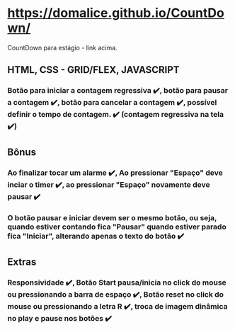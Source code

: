 # https://domalice.github.io/CountDown/
CountDown para estágio - link acima.

## HTML, CSS - GRID/FLEX, JAVASCRIPT

### Botão para iniciar a contagem regressiva ✔️, botão para pausar a contagem ✔️, botão para cancelar a contagem ✔️, possível definir o tempo de contagem. ✔️ (contagem regressiva na tela ✔️)

## Bônus

### Ao finalizar tocar um alarme ✔️, Ao pressionar "Espaço" deve inciar o timer ✔️, ao pressionar "Espaço" novamente deve pausar ✔️
### O botão pausar e iniciar devem ser o mesmo botão, ou seja, quando estiver contando fica "Pausar" quando estiver parado fica "Iniciar", alterando apenas o texto do botão ✔️

## Extras

### Responsividade ✔️, Botão Start pausa/inicia no click do mouse ou pressionando a barra de espaço ✔️, Botão reset no click do mouse ou pressionando a letra R ✔️, troca de imagem dinâmica no play e pause nos botões ✔️
